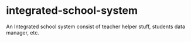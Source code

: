 # integrated-school-system
An Integrated school system consist of teacher helper stuff, students data manager, etc.

